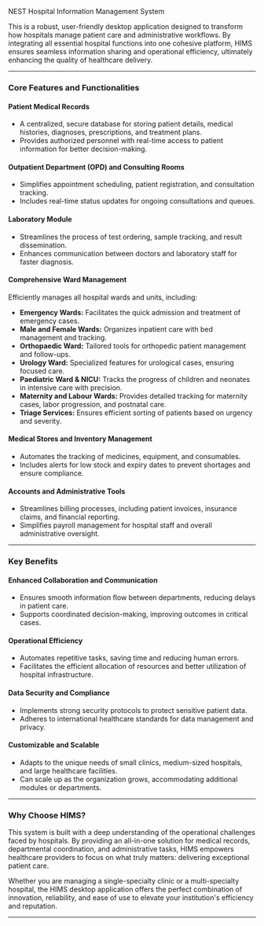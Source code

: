 NEST Hospital Information Management System 

This is a robust, user-friendly desktop application designed to transform how hospitals manage patient care and administrative workflows. 
By integrating all essential hospital functions into one cohesive platform, HIMS ensures seamless information sharing and operational efficiency, 
ultimately enhancing the quality of healthcare delivery.  

---

### **Core Features and Functionalities**  

#### **Patient Medical Records**  
- A centralized, secure database for storing patient details, medical histories, diagnoses, prescriptions, and treatment plans.  
- Provides authorized personnel with real-time access to patient information for better decision-making.  

#### **Outpatient Department (OPD) and Consulting Rooms**  
- Simplifies appointment scheduling, patient registration, and consultation tracking.  
- Includes real-time status updates for ongoing consultations and queues.  

#### **Laboratory Module**  
- Streamlines the process of test ordering, sample tracking, and result dissemination.  
- Enhances communication between doctors and laboratory staff for faster diagnosis.  

#### **Comprehensive Ward Management**  
Efficiently manages all hospital wards and units, including:  
- **Emergency Wards:** Facilitates the quick admission and treatment of emergency cases.  
- **Male and Female Wards:** Organizes inpatient care with bed management and tracking.  
- **Orthopaedic Ward:** Tailored tools for orthopedic patient management and follow-ups.  
- **Urology Ward:** Specialized features for urological cases, ensuring focused care.  
- **Paediatric Ward & NICU:** Tracks the progress of children and neonates in intensive care with precision.  
- **Maternity and Labour Wards:** Provides detailed tracking for maternity cases, labor progression, and postnatal care.  
- **Triage Services:** Ensures efficient sorting of patients based on urgency and severity.  

#### **Medical Stores and Inventory Management**  
- Automates the tracking of medicines, equipment, and consumables.  
- Includes alerts for low stock and expiry dates to prevent shortages and ensure compliance.  

#### **Accounts and Administrative Tools**  
- Streamlines billing processes, including patient invoices, insurance claims, and financial reporting.  
- Simplifies payroll management for hospital staff and overall administrative oversight.  

---

### **Key Benefits**  

#### **Enhanced Collaboration and Communication**  
- Ensures smooth information flow between departments, reducing delays in patient care.  
- Supports coordinated decision-making, improving outcomes in critical cases.  

#### **Operational Efficiency**  
- Automates repetitive tasks, saving time and reducing human errors.  
- Facilitates the efficient allocation of resources and better utilization of hospital infrastructure.  

#### **Data Security and Compliance**  
- Implements strong security protocols to protect sensitive patient data.  
- Adheres to international healthcare standards for data management and privacy.  

#### **Customizable and Scalable**  
- Adapts to the unique needs of small clinics, medium-sized hospitals, and large healthcare facilities.  
- Can scale up as the organization grows, accommodating additional modules or departments.  

---

### **Why Choose HIMS?**  
This system is built with a deep understanding of the operational challenges faced by hospitals. By providing an all-in-one solution for medical records, departmental coordination, and administrative tasks, HIMS empowers healthcare providers to focus on what truly matters: delivering exceptional patient care.  

Whether you are managing a single-specialty clinic or a multi-specialty hospital, the HIMS desktop application offers the perfect combination of innovation, reliability, and ease of use to elevate your institution's efficiency and reputation.  

---
